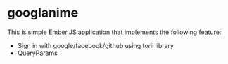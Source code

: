 # googlanime

This is simple Ember.JS application that implements the following feature:

- Sign in with google/facebook/github using torii library
- QueryParams
